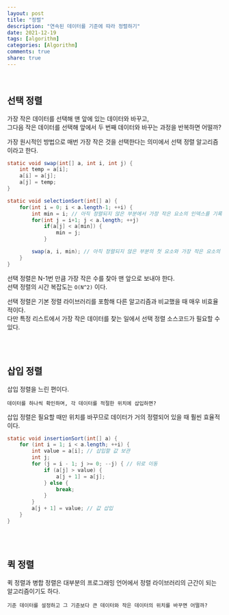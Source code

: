 ```yaml
---
layout: post     
title: "정렬"   
description: "연속된 데이터를 기준에 따라 정렬하기"      
date: 2021-12-19        
tags: [algorithm]       
categories: [Algorithm]       
comments: true     
share: true
---  
```


<br />

## 선택 정렬    
가장 작은 데이터를 선택해 맨 앞에 있는 데이터와 바꾸고,      
그다음 작은 데이터를 선택해 앞에서 두 번째 데이터와 바꾸는 과정을 반복하면 어떨까?        

가장 원시적인 방법으로 매번 가장 작은 것을 선택한다는 의미에서 선택 정렬 알고리즘이라고 한다.    

```java
static void swap(int[] a, int i, int j) {
	int temp = a[i];
	a[i] = a[j];
	a[j] = temp;
}

static void selectionSort(int[] a) {
	for(int i = 0; i < a.length-1; ++i) {
		int min = i; // 아직 정렬되지 않은 부분에서 가장 작은 요소의 인덱스를 기록한다. 
		for(int j = i+1; j < a.length; ++j) 
			if(a[j] < a[min]) {
				min = j;
			}

		swap(a, i, min); // 아직 정렬되지 않은 부분의 첫 요소와 가장 작은 요소의 자리를 바꾼다.
	}
}
```

선택 정렬은 N-1번 만큼 가장 작은 수를 찾아 맨 앞으로 보내야 한다.     
선택 정렬의 시간 복잡도는 `O(N^2)` 이다.    

선택 정렬은 기본 정렬 라이브러리를 포함해 다른 알고리즘과 비교했을 때 매우 비효율적이다.    
다만 특정 리스트에서 가장 작은 데이터를 찾는 일에서 선택 정렬 소스코드가 필요할 수 있다.    

<br />
<br />

## 삽입 정렬 
삽입 정렬을 느린 편이다.      

`데이터를 하나씩 확인하며, 각 데이터를 적절한 위치에 삽입하면?`  

삽입 정렬은 필요할 때만 위치를 바꾸므로 데이터가 거의 정렬되어 있을 때 훨씬 효율적이다. 


```java
static void insertionSort(int[] a) {
    for (int i = 1; i < a.length; ++i) {
		int value = a[i]; // 삽입할 값 보관
		int j;
		for (j = i - 1; j >= 0; --j) { // 뒤로 이동
			if (a[j] > value) {
				a[j + 1] = a[j];
			} else { 
			    break;
			}
		}
		a[j + 1] = value; // 값 삽입
	}
}
```


<br />
<br />

## 퀵 정렬 
퀵 정렬과 병합 정렬은 대부분의 프로그래밍 언어에서 정렬 라이브러리의 근간이 되는 알고리즘이기도 하다.

`기준 데이터를 설정하고 그 기준보다 큰 데이터와 작은 데이터의 위치를 바꾸면 어떨까?`   



















